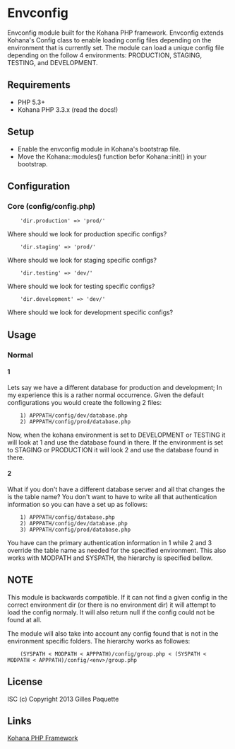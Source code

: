 # Envconfig

Envconfig module built for the Kohana PHP framework.  Envconfig extends Kohana's Config class to enable loading config files depending on the environment that is currently set. The module can load a unique config file depending on the follow 4 environments: PRODUCTION, STAGING, TESTING, and DEVELOPMENT.

## Requirements

- PHP 5.3+
- Kohana PHP 3.3.x (read the docs!)


## Setup

- Enable the envconfig module in Kohana's bootstrap file.
- Move the Kohana::modules() function befor Kohana::init() in your bootstrap.

## Configuration

### Core (config/config.php)

		'dir.production' => 'prod/'

Where should we look for production specific configs?

		'dir.staging' => 'prod/'

Where should we look for staging specific configs?

		'dir.testing' => 'dev/'

Where should we look for testing specific configs?

		'dir.development' => 'dev/'

Where should we look for development specific configs?

## Usage

### Normal

#### 1

Lets say we have a different database for production and development; In my experience this is a rather normal occurrence. Given the default configurations you would create the following 2 files:

		1) APPPATH/config/dev/database.php
		2) APPPATH/config/prod/database.php

Now, when the kohana environment is set to DEVELOPMENT or TESTING it will look at 1 and use the database found in there. If the environment is set to STAGING or PRODUCTION it will look 2 and use the database found in there. 

#### 2

What if you don't have a different database server and all that changes the is the table name? You don't want to have to write all that authentication information so you can have a set up as follows:

		1) APPPATH/config/database.php
		2) APPPATH/config/dev/database.php
		3) APPPATH/config/prod/database.php

You have can the primary authentication information in 1 while 2 and 3 override the table name as needed for the specified environment. This also works with MODPATH and SYSPATH, the hierarchy is specified bellow.

## NOTE

This module is backwards compatible. If it can not find a given config in the correct environment dir (or there is no environment dir) it will attempt to load the config normaly. It will also return null if the config could not be found at all.

The module will also take into account any config found that is not in the environment specific folders. The hierarchy works as followes:

		(SYSPATH < MODPATH < APPPATH)/config/group.php < (SYSPATH < MODPATH < APPPATH)/config/<env>/group.php

## License
ISC
(c) Copyright 2013 Gilles Paquette

## Links

[Kohana PHP Framework](http://kohanaframework.org/)
